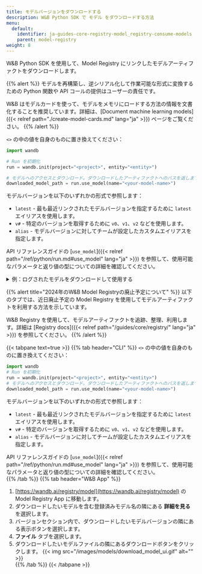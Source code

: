 ```yaml
---
title: モデルバージョンをダウンロードする
description: W&B Python SDK で モデル をダウンロードする方法
menu:
  default:
    identifier: ja-guides-core-registry-model_registry-consume-models
    parent: model-registry
weight: 8
---
```


W&B Python SDK を使用して、Model Registry にリンクしたモデルアーティファクトをダウンロードします。

{{% alert %}}
モデルを再構築し、逆シリアル化して作業可能な形式に変換するための Python 関数や API コールの提供はユーザーの責任です。

W&B はモデルカードを使って、モデルをメモリにロードする方法の情報を文書化することを推奨しています。詳細は、[Document machine learning models]({{< relref path="./create-model-cards.md" lang="ja" >}}) ページをご覧ください。
{{% /alert %}}

`<>` の中の値を自身のものに置き換えてください：

```python
import wandb

# Run を初期化
run = wandb.init(project="<project>", entity="<entity>")

# モデルへのアクセスとダウンロード。ダウンロードしたアーティファクトへのパスを返します
downloaded_model_path = run.use_model(name="<your-model-name>")
```

モデルバージョンを以下のいずれかの形式で参照します：

* `latest` - 最も最近リンクされたモデルバージョンを指定するために `latest` エイリアスを使用します。
* `v#` - 特定のバージョンを取得するために `v0`、`v1`、`v2` などを使用します。
* `alias` - モデルバージョンに対してチームが設定したカスタムエイリアスを指定します。

API リファレンスガイドの [`use_model`]({{< relref path="/ref/python/run.md#use_model" lang="ja" >}}) を参照して、使用可能なパラメータと返り値の型についての詳細を確認してください。

<details>
<summary>例：ログされたモデルをダウンロードして使用する</summary>

例えば、以下のコードスニペットでは、ユーザーが `use_model` API を呼び出しています。彼らは取得したいモデルアーティファクトの名前を指定し、さらにバージョン/エイリアスも提供しています。その後、API から返されたパスを `downloaded_model_path` 変数に格納しています。

```python
import wandb

entity = "luka"
project = "NLP_Experiments"
alias = "latest"  # モデルバージョンのセマンティックニックネームまたは識別子
model_artifact_name = "fine-tuned-model"

# Run を初期化
run = wandb.init()
# モデルへのアクセスとダウンロード。ダウンロードしたアーティファクトへのパスを返します

downloaded_model_path = run.use_model(name=f"{entity/project/model_artifact_name}:{alias}")
```
</details>

{{% alert title="2024年のW&B Model Registryの廃止予定について" %}}
以下のタブでは、近日廃止予定の Model Registry を使用してモデルアーティファクトを利用する方法を示しています。

W&B Registry を使用して、モデルアーティファクトを追跡、整理、利用します。詳細は [Registry docs]({{< relref path="/guides/core/registry/" lang="ja" >}}) を参照してください。
{{% /alert %}}

{{< tabpane text=true >}}
  {{% tab header="CLI" %}}
`<>` の中の値を自身のものに置き換えてください：
```python
import wandb
# Run を初期化
run = wandb.init(project="<project>", entity="<entity>")
# モデルへのアクセスとダウンロード。ダウンロードしたアーティファクトへのパスを返します
downloaded_model_path = run.use_model(name="<your-model-name>")
```
モデルバージョンを以下のいずれかの形式で参照します：

* `latest` - 最も最近リンクされたモデルバージョンを指定するために `latest` エイリアスを使用します。
* `v#` - 特定のバージョンを取得するために `v0`、`v1`、`v2` などを使用します。
* `alias` - モデルバージョンに対してチームが設定したカスタムエイリアスを指定します。

API リファレンスガイドの [`use_model`]({{< relref path="/ref/python/run.md#use_model" lang="ja" >}}) を参照して、使用可能なパラメータと返り値の型についての詳細を確認してください。  
  {{% /tab %}}
  {{% tab header="W&B App" %}}
1. [https://wandb.ai/registry/model](https://wandb.ai/registry/model) の Model Registry App に移動します。
2. ダウンロードしたいモデルを含む登録済みモデル名の隣にある **詳細を見る** を選択します。
3. バージョンセクション内で、ダウンロードしたいモデルバージョンの隣にある表示ボタンを選択します。
4. **ファイル** タブを選択します。
5. ダウンロードしたいモデルファイルの隣にあるダウンロードボタンをクリックします。 
{{< img src="/images/models/download_model_ui.gif" alt="" >}}  
  {{% /tab %}}
{{< /tabpane >}}